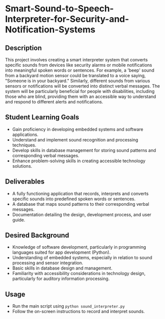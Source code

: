 # Smart-Sound-to-Speech-Interpreter-for-Security-and-Notification-Systems

## Description
This project involves creating a smart interpreter system that converts specific sounds from devices like security alarms or mobile notifications into meaningful spoken words or sentences. For example, a 'beep' sound from a backyard motion sensor could be translated to a voice saying, "Someone is in your backyard." Similarly, different sounds from various sensors or notifications will be converted into distinct verbal messages. The system will be particularly beneficial for people with disabilities, including those who are blind, providing them with an accessible way to understand and respond to different alerts and notifications.

## Student Learning Goals
- Gain proficiency in developing embedded systems and software applications.
- Understand and implement sound recognition and processing techniques.
- Develop skills in database management for storing sound patterns and corresponding verbal messages.
- Enhance problem-solving skills in creating accessible technology solutions.

## Deliverables
- A fully functioning application that records, interprets and converts specific sounds into predefined spoken words or sentences.
- A database that maps sound patterns to their corresponding verbal messages.
- Documentation detailing the design, development process, and user guide.

## Desired Background
- Knowledge of software development, particularly in programming languages suited for app development (Python).
- Understanding of embedded systems, especially in relation to sound processing and sensor integration.
- Basic skills in database design and management.
- Familiarity with accessibility considerations in technology design, particularly for auditory information processing.

## Usage
- Run the main script using `python sound_interpreter.py`
- Follow the on-screen instructions to record and interpret sounds.
